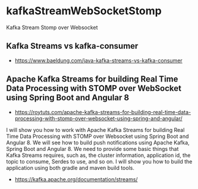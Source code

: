 # kafkaStreamWebSocketStomp
Kafka Stream Stomp over Websocket


##  Kafka Streams  vs  kafka-consumer

- https://www.baeldung.com/java-kafka-streams-vs-kafka-consumer
  
##  Apache Kafka Streams for building Real Time Data Processing with STOMP over WebSocket using Spring Boot and Angular 8

- https://roytuts.com/apache-kafka-streams-for-building-real-time-data-processing-with-stomp-over-websocket-using-spring-and-angular/

I will show you how to work with Apache Kafka Streams for building Real Time Data Processing with STOMP over Websocket using Spring Boot and Angular 8. We will see how to build push notifications using Apache Kafka, Spring Boot and Angular 8. We need to provide some basic things that Kafka Streams requires, such as, the cluster information, application id, the topic to consume, Serdes to use, and so on. I will show you how to build the application using both gradle and maven build tools.

- https://kafka.apache.org/documentation/streams/
